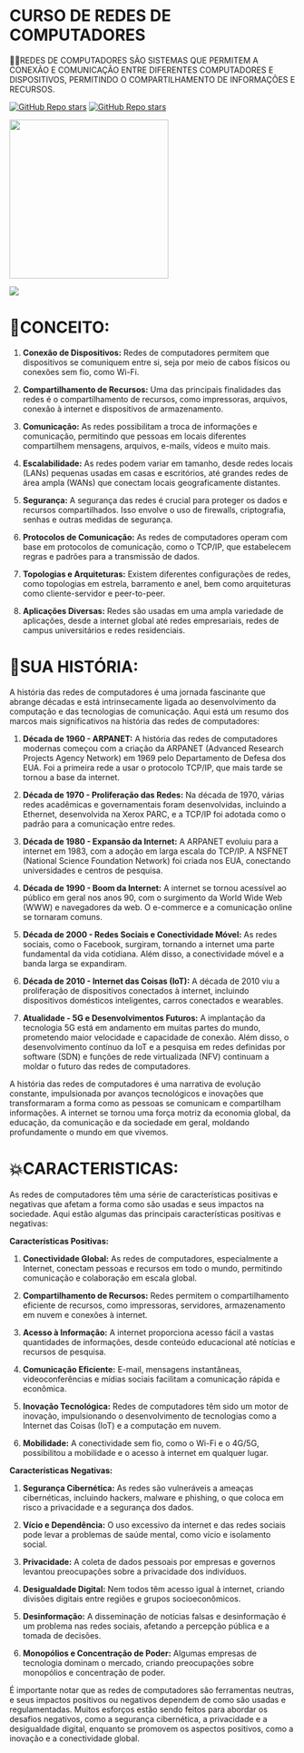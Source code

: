 # CURSO DE REDES DE COMPUTADORES
👨‍⚖️REDES DE COMPUTADORES SÃO SISTEMAS QUE PERMITEM A CONEXÃO E COMUNICAÇÃO ENTRE DIFERENTES COMPUTADORES E DISPOSITIVOS, PERMITINDO O COMPARTILHAMENTO DE INFORMAÇÕES E RECURSOS.

[![GitHub Repo stars](https://img.shields.io/badge/VILHALVA-GITHUB-03A9F4?logo=github)](https://github.com/VILHALVA) 
[![GitHub Repo stars](https://img.shields.io/badge/-PLAYLIST%20DO%20YOUTUBE-blueviolet)](https://youtube.com/playlist?list=PLHz_AreHm4dkd4lr9G0Up-W-YaHYdTDuP&si=6S1fGFAb_wPHrtpt) <br>

<img src="https://media.licdn.com/dms/image/D4D12AQFkRm2lkCmBKw/article-cover_image-shrink_720_1280/0/1690344430788?e=2147483647&v=beta&t=Tf0i_SU-qN53WsrYIVe_ui_w-XW5Y5iLVxgXYo7Yvik" align="center" width="280"> <br>

![](https://i.imgur.com/waxVImv.png)

# 🌟CONCEITO:
1. **Conexão de Dispositivos:** Redes de computadores permitem que dispositivos se comuniquem entre si, seja por meio de cabos físicos ou conexões sem fio, como Wi-Fi.

2. **Compartilhamento de Recursos:** Uma das principais finalidades das redes é o compartilhamento de recursos, como impressoras, arquivos, conexão à internet e dispositivos de armazenamento.

3. **Comunicação:** As redes possibilitam a troca de informações e comunicação, permitindo que pessoas em locais diferentes compartilhem mensagens, arquivos, e-mails, vídeos e muito mais.

4. **Escalabilidade:** As redes podem variar em tamanho, desde redes locais (LANs) pequenas usadas em casas e escritórios, até grandes redes de área ampla (WANs) que conectam locais geograficamente distantes.

5. **Segurança:** A segurança das redes é crucial para proteger os dados e recursos compartilhados. Isso envolve o uso de firewalls, criptografia, senhas e outras medidas de segurança.

6. **Protocolos de Comunicação:** As redes de computadores operam com base em protocolos de comunicação, como o TCP/IP, que estabelecem regras e padrões para a transmissão de dados.

7. **Topologias e Arquiteturas:** Existem diferentes configurações de redes, como topologias em estrela, barramento e anel, bem como arquiteturas como cliente-servidor e peer-to-peer.

8. **Aplicações Diversas:** Redes são usadas em uma ampla variedade de aplicações, desde a internet global até redes empresariais, redes de campus universitários e redes residenciais.

# 💚SUA HISTÓRIA:
A história das redes de computadores é uma jornada fascinante que abrange décadas e está intrinsecamente ligada ao desenvolvimento da computação e das tecnologias de comunicação. Aqui está um resumo dos marcos mais significativos na história das redes de computadores:

1. **Década de 1960 - ARPANET:** A história das redes de computadores modernas começou com a criação da ARPANET (Advanced Research Projects Agency Network) em 1969 pelo Departamento de Defesa dos EUA. Foi a primeira rede a usar o protocolo TCP/IP, que mais tarde se tornou a base da internet.

2. **Década de 1970 - Proliferação das Redes:** Na década de 1970, várias redes acadêmicas e governamentais foram desenvolvidas, incluindo a Ethernet, desenvolvida na Xerox PARC, e a TCP/IP foi adotada como o padrão para a comunicação entre redes.

3. **Década de 1980 - Expansão da Internet:** A ARPANET evoluiu para a internet em 1983, com a adoção em larga escala do TCP/IP. A NSFNET (National Science Foundation Network) foi criada nos EUA, conectando universidades e centros de pesquisa.

4. **Década de 1990 - Boom da Internet:** A internet se tornou acessível ao público em geral nos anos 90, com o surgimento da World Wide Web (WWW) e navegadores da web. O e-commerce e a comunicação online se tornaram comuns.

5. **Década de 2000 - Redes Sociais e Conectividade Móvel:** As redes sociais, como o Facebook, surgiram, tornando a internet uma parte fundamental da vida cotidiana. Além disso, a conectividade móvel e a banda larga se expandiram.

6. **Década de 2010 - Internet das Coisas (IoT):** A década de 2010 viu a proliferação de dispositivos conectados à internet, incluindo dispositivos domésticos inteligentes, carros conectados e wearables.

7. **Atualidade - 5G e Desenvolvimentos Futuros:** A implantação da tecnologia 5G está em andamento em muitas partes do mundo, prometendo maior velocidade e capacidade de conexão. Além disso, o desenvolvimento contínuo da IoT e a pesquisa em redes definidas por software (SDN) e funções de rede virtualizada (NFV) continuam a moldar o futuro das redes de computadores.

A história das redes de computadores é uma narrativa de evolução constante, impulsionada por avanços tecnológicos e inovações que transformaram a forma como as pessoas se comunicam e compartilham informações. A internet se tornou uma força motriz da economia global, da educação, da comunicação e da sociedade em geral, moldando profundamente o mundo em que vivemos.

# 💥CARACTERISTICAS:
As redes de computadores têm uma série de características positivas e negativas que afetam a forma como são usadas e seus impactos na sociedade. Aqui estão algumas das principais características positivas e negativas:

**Características Positivas:**

1. **Conectividade Global:** As redes de computadores, especialmente a Internet, conectam pessoas e recursos em todo o mundo, permitindo comunicação e colaboração em escala global.

2. **Compartilhamento de Recursos:** Redes permitem o compartilhamento eficiente de recursos, como impressoras, servidores, armazenamento em nuvem e conexões à internet.

3. **Acesso à Informação:** A internet proporciona acesso fácil a vastas quantidades de informações, desde conteúdo educacional até notícias e recursos de pesquisa.

4. **Comunicação Eficiente:** E-mail, mensagens instantâneas, videoconferências e mídias sociais facilitam a comunicação rápida e econômica.

5. **Inovação Tecnológica:** Redes de computadores têm sido um motor de inovação, impulsionando o desenvolvimento de tecnologias como a Internet das Coisas (IoT) e a computação em nuvem.

6. **Mobilidade:** A conectividade sem fio, como o Wi-Fi e o 4G/5G, possibilitou a mobilidade e o acesso à internet em qualquer lugar.

**Características Negativas:**

1. **Segurança Cibernética:** As redes são vulneráveis a ameaças cibernéticas, incluindo hackers, malware e phishing, o que coloca em risco a privacidade e a segurança dos dados.

2. **Vício e Dependência:** O uso excessivo da internet e das redes sociais pode levar a problemas de saúde mental, como vício e isolamento social.

3. **Privacidade:** A coleta de dados pessoais por empresas e governos levantou preocupações sobre a privacidade dos indivíduos.

4. **Desigualdade Digital:** Nem todos têm acesso igual à internet, criando divisões digitais entre regiões e grupos socioeconômicos.

5. **Desinformação:** A disseminação de notícias falsas e desinformação é um problema nas redes sociais, afetando a percepção pública e a tomada de decisões.

6. **Monopólios e Concentração de Poder:** Algumas empresas de tecnologia dominam o mercado, criando preocupações sobre monopólios e concentração de poder.

É importante notar que as redes de computadores são ferramentas neutras, e seus impactos positivos ou negativos dependem de como são usadas e regulamentadas. Muitos esforços estão sendo feitos para abordar os desafios negativos, como a segurança cibernética, a privacidade e a desigualdade digital, enquanto se promovem os aspectos positivos, como a inovação e a conectividade global.
